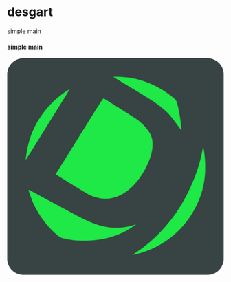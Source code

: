 # desgart

simple main

#### simple main
[![demo](https://raw.githubusercontent.com/desgart-design/start/67640d0b32cabbf1d434c3a74516ca6127af1868/assets/webcons/desgart.svg)]([http://gnab.github.com/remark](https://desgart-design.github.io/desgart/))
